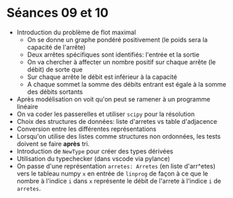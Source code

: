 # Séances 09 et 10

- Introduction du problème de flot maximal
  - On se donne un graphe pondéré positivement (le poids sera la capacité de l'arrête)
  - Deux arrêtes spécifiques sont identifiés: l'entrée et la sortie
  - On va chercher à affecter un nombre positif sur chaque arrête (le débit) de sorte que
  - Sur chaque arrête le débit est inférieur à la capacité
  - A chaque sommet la somme des débits entrant est égale à la somme des débits sortants
- Après modélisation on voit qu'on peut se ramener à un programme linéaire
- On va coder les passerelles et utiliser `scipy` pour la résolution
- Choix des structures de données: liste d'arretes vs table d'adjacence
- Conversion entre les différentes représentations
- Lorsqu'on utilise des listes comme structures non ordonnées, les tests doivent se faire **après** tri.
- Introduction de `NewType` pour créer des types dérivées
- Utilisation du typechecker (dans vscode via pylance)
- On passe d'une représentation `arretes: Arretes` (en liste d'arr^etes) vers le tableau numpy `x` en entrée de `linprog` de façon à ce que le nombre à l'indice `i` dans `x` représente le débit de l'arrete à l'indice `i` de `arretes`.
